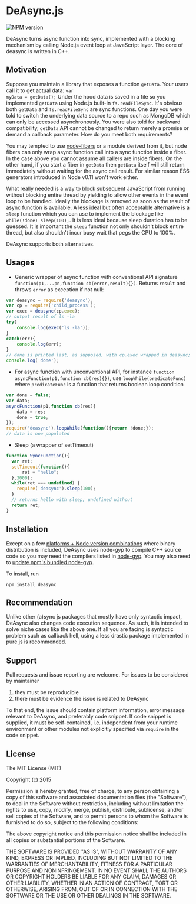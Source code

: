 DeAsync.js
=======
[![NPM version](http://img.shields.io/npm/v/deasync.svg)](https://www.npmjs.org/package/deasync)

DeAsync turns async function into sync, implemented with a blocking mechanism by calling Node.js event loop at JavaScript layer. The core of deasync is written in C++.


## Motivation

Suppose you maintain a library that exposes a function <code>getData</code>. Your users call it to get actual data:
<code>var myData = getData();</code>
Under the hood data is saved in a file so you implemented <code>getData</code> using Node.js built-in <code>fs.readFileSync</code>. It's obvious both <code>getData</code> and <code>fs.readFileSync</code> are sync functions. One day you were told to switch the underlying data source to a repo such as MongoDB which can only be accessed asynchronously. You were also told for backward compatibility, <code>getData</code> API cannot be changed to return merely a promise or demand a callback parameter. How do you meet both requirements?

You may tempted to use [node-fibers](https://github.com/laverdet/node-fibers) or a module derived from it, but node fibers can only wrap async function call into a sync function inside a fiber. In the case above you cannot assume all  callers are inside fibers. On the other hand, if you start a fiber in `getData` then `getData` itself will still return immediately without waiting for the async call result. For similar reason ES6 generators introduced in Node v0.11 won't work either.

What really needed is a way to block subsequent JavaScript from running without blocking entire thread by yielding to allow other events in the event loop to be handled. Ideally the blockage is removed as soon as the result of async function is available. A less ideal but often acceptable alternative is a `sleep` function which you can use to implement the blockage like ```while(!done) sleep(100);```. It is less ideal because sleep duration has to be guessed. It is important the `sleep` function not only shouldn't block entire thread, but also shouldn't incur busy wait that pegs the CPU to 100%.
</small>

DeAsync supports both alternatives.



## Usages


* Generic wrapper of async function with conventional API signature `function(p1,...pn,function cb(error,result){})`. Returns `result` and throws `error` as exception if not null:

```javascript
var deasync = require('deasync');
var cp = require('child_process');
var exec = deasync(cp.exec);
// output result of ls -la
try{
    console.log(exec('ls -la'));
}
catch(err){
    console.log(err);
}
// done is printed last, as supposed, with cp.exec wrapped in deasync; first without.
console.log('done');
```

* For async function with unconventional API, for instance `function asyncFunction(p1,function cb(res){})`, use `loopWhile(predicateFunc)` where `predicateFunc` is a function that returns boolean loop condition

```javascript
var done = false;
var data;
asyncFunction(p1,function cb(res){
    data = res;
    done = true;
});
require('deasync').loopWhile(function(){return !done;});
// data is now populated
```

* Sleep (a wrapper of setTimeout)

```javascript
function SyncFunction(){
  var ret;
  setTimeout(function(){
      ret = "hello";
  },3000);
  while(ret === undefined) {
    require('deasync').sleep(100);
  }
  // returns hello with sleep; undefined without
  return ret;
}
```

## Installation
Except on a few [ platforms + Node version combinations](https://github.com/abbr/deasync-bin) where binary distribution is included, DeAsync uses node-gyp to compile C++ source code so you may need the compilers listed in [node-gyp](https://github.com/TooTallNate/node-gyp). You may also need to [update npm's bundled node-gyp](https://github.com/TooTallNate/node-gyp/wiki/Updating-npm's-bundled-node-gyp).

To install, run

```npm install deasync```


## Recommendation
Unlike other (a)sync js packages that mostly have only syntactic impact, DeAsync also changes code execution sequence. As such, it is intended to solve niche cases like the above one. If all you are facing is syntactic problem such as callback hell, using a less drastic package implemented in pure js is recommended.

## Support
Pull requests and issue reporting are welcome. For issues to be considered by maintainer
  1. they must be reproducible
  2. there must be evidence the issue is related to DeAsync

To that end, the issue should contain platform information, error message relevant to DeAsync, and preferably code snippet. If code snippet is supplied, it must be self-contained, i.e. independent from your runtime environment or other modules not explicitly specified via `require` in the code snippet.

## License

The MIT License (MIT)

Copyright (c) 2015

Permission is hereby granted, free of charge, to any person obtaining a copy
of this software and associated documentation files (the "Software"), to deal
in the Software without restriction, including without limitation the rights
to use, copy, modify, merge, publish, distribute, sublicense, and/or sell
copies of the Software, and to permit persons to whom the Software is
furnished to do so, subject to the following conditions:

The above copyright notice and this permission notice shall be included in all
copies or substantial portions of the Software.

THE SOFTWARE IS PROVIDED "AS IS", WITHOUT WARRANTY OF ANY KIND, EXPRESS OR
IMPLIED, INCLUDING BUT NOT LIMITED TO THE WARRANTIES OF MERCHANTABILITY,
FITNESS FOR A PARTICULAR PURPOSE AND NONINFRINGEMENT. IN NO EVENT SHALL THE
AUTHORS OR COPYRIGHT HOLDERS BE LIABLE FOR ANY CLAIM, DAMAGES OR OTHER
LIABILITY, WHETHER IN AN ACTION OF CONTRACT, TORT OR OTHERWISE, ARISING FROM,
OUT OF OR IN CONNECTION WITH THE SOFTWARE OR THE USE OR OTHER DEALINGS IN THE
SOFTWARE.
